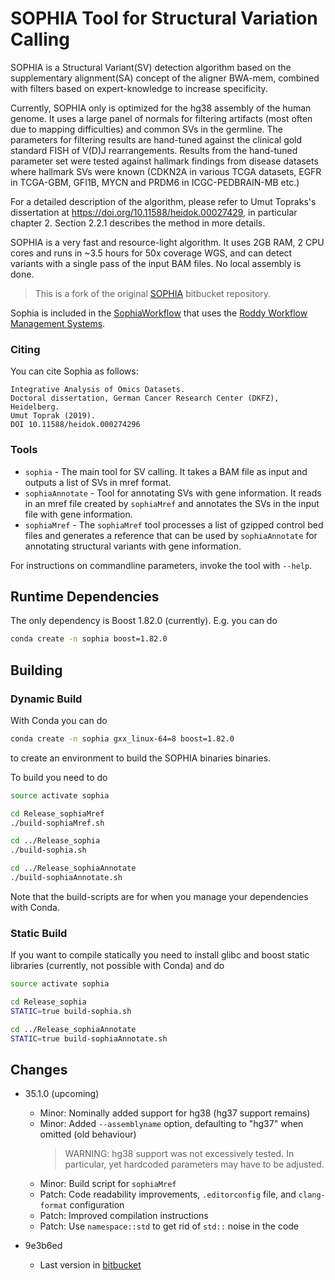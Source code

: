 # SOPHIA Tool for Structural Variation Calling

SOPHIA is a Structural Variant(SV) detection algorithm based on the supplementary alignment(SA) concept of the aligner BWA-mem, combined with filters based on expert-knowledge to increase specificity. 

Currently, SOPHIA only is optimized for the hg38 assembly of the human genome. 
It uses a large panel of normals for filtering artifacts (most often due to mapping difficulties) and common SVs in the germline.
The parameters for filtering results are hand-tuned against the clinical gold standard FISH of V(D)J rearrangements.
Results from the hand-tuned parameter set were tested against hallmark findings from disease datasets where hallmark SVs were known (CDKN2A in various TCGA datasets, EGFR in TCGA-GBM, GFI1B, MYCN and PRDM6 in ICGC-PEDBRAIN-MB etc.) 

For a detailed description of the algorithm, please refer to Umut Topraks's dissertation at https://doi.org/10.11588/heidok.00027429, in particular chapter 2. Section 2.2.1 describes the method in more details.

SOPHIA is a very fast and resource-light algorithm. It uses 2GB RAM, 2 CPU cores and runs in ~3.5 hours for 50x coverage WGS, and can detect variants with a single pass of the input BAM files. No local assembly is done.

> This is a fork of the original [SOPHIA](https://bitbucket.org/utoprak/sophia/src/master/) bitbucket repository.

Sophia is included in the [SophiaWorkflow](https://github.com/DKFZ-ODCF/SophiaWorkflow) that uses the [Roddy Workflow Management Systems](https://github.com/TheRoddyWMS/Roddy).


### Citing

You can cite Sophia as follows:

    Integrative Analysis of Omics Datasets.
    Doctoral dissertation, German Cancer Research Center (DKFZ), Heidelberg.
    Umut Toprak (2019).
    DOI 10.11588/heidok.000274296

### Tools

* `sophia` - The main tool for SV calling. It takes a BAM file as input and outputs a list of SVs in mref format.
* `sophiaAnnotate` - Tool for annotating SVs with gene information. It reads in an mref file created by `sophiaMref` and annotates the SVs in the input file with gene information.
* `sophiaMref` - The `sophiaMref` tool processes a list of gzipped control bed files and generates a reference that can be used by `sophiaAnnotate` for annotating structural variants with gene information.

For instructions on commandline parameters, invoke the tool with `--help`.

## Runtime Dependencies

The only dependency is Boost 1.82.0 (currently). E.g. you can do

```bash
conda create -n sophia boost=1.82.0
```

## Building

### Dynamic Build

With Conda you can do

```bash
conda create -n sophia gxx_linux-64=8 boost=1.82.0
```

to create an environment to build the SOPHIA binaries binaries.

To build you need to do

```bash
source activate sophia

cd Release_sophiaMref
./build-sophiaMref.sh

cd ../Release_sophia
./build-sophia.sh

cd ../Release_sophiaAnnotate
./build-sophiaAnnotate.sh
```

Note that the build-scripts are for when you manage your dependencies with Conda.


### Static Build

If you want to compile statically you need to install glibc and boost static libraries (currently, not possible with Conda) and do

```bash
source activate sophia

cd Release_sophia
STATIC=true build-sophia.sh

cd ../Release_sophiaAnnotate
STATIC=true build-sophiaAnnotate.sh
```

## Changes

* 35.1.0 (upcoming)
  * Minor: Nominally added support for hg38 (hg37 support remains)
  * Minor: Added `--assemblyname` option, defaulting to "hg37" when omitted (old behaviour)
    > WARNING: hg38 support was not excessively tested. In particular, yet hardcoded parameters may have to be adjusted.
  * Minor: Build script for `sophiaMref`
  * Patch: Code readability improvements, `.editorconfig` file, and `clang-format` configuration
  * Patch: Improved compilation instructions
  * Patch: Use `namespace::std` to get rid of `std::` noise in the code

* 9e3b6ed
  * Last version in [bitbucket](https://bitbucket.org/compbio_charite/sophia/src/master/)